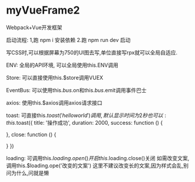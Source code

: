 # myVueFrame2
Webpack+Vue开发框架


启动流程:
1,跑 npm i 安装依赖
2.跑 npm run dev 启动

写CSS时,可以根据屏幕为750的UI图去写,单位直接写rpx就可以全局自适应.


ENV: 全局的API环境, 可以全局使用this.ENV调用

Store: 可以直接使用this.$store调用VUEX

EventBus: 可以使用this.$bus.$on和this.$bus.$emit调用事件巴士

axios: 使用this.$axios调用axios请求接口


toast: 可直接this.$toast('hello world')调用, 默认显示时间为2秒
也可以:   
this.$toast({
  title: '操作成功',
  duration: 2000,
  success: function () {

  },
  close: function () {

  }
})

loading: 可调用this.$loading.open()开启  this.$loading.close()关闭
如需改变文案,调用this.$loading.ope('改变的文案') 这里不建议改变长的文案,因为样式会乱,别问为什么,问就是懒

